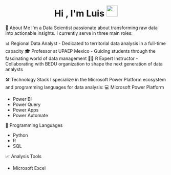 <h1 align="center">Hi , I'm Luis <img src="https://media.giphy.com/media/hvRJCLFzcasrR4ia7z/giphy.gif" width="35"></h1>

🚀 About Me
I'm a Data Scientist passionate about transforming raw data into actionable insights. I currently serve in three main roles:

📊 Regional Data Analyst - Dedicated to territorial data analysis in a full-time capacity
🎓 Professor at UPAEP Mexico - Guiding students through the fascinating world of data management
👨‍🏫 R Expert Instructor - Collaborating with BEDU organization to shape the next generation of data analysts

🛠️ Technology Stack
I specialize in the Microsoft Power Platform ecosystem and programming languages for data analysis:
💻 Microsoft Power Platform
- Power BI
- Power Query
- Power Apps
- Power Automate
    
🐍 Programming Languages
- Python
- R
- SQL

📈 Analysis Tools
- Microsoft Excel




